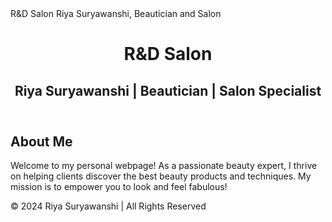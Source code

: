 <!DOCTYPE html>
<html lang="en">
<head>
    <meta charset="UTF-8">
    <meta name="viewport" content="width=device-width, initial-scale=1.0">
    R&D Salon
    Riya Suryawanshi, Beautician and Salon
 </style>
</head>
<body>

<header>
    <h1>R&D Salon</h1>
    <h2>Riya Suryawanshi | Beautician | Salon Specialist</h2>
</header>

<section>
    <h2>About Me</h2>
    <p>Welcome to my personal webpage! As a passionate beauty expert, I thrive on helping clients discover the best beauty products and techniques. My mission is to empower you to look and feel fabulous!</p>

</section>

<footer>
    <p>&copy; 2024 Riya Suryawanshi | All Rights Reserved</p>
</footer>

</body>
</html>
